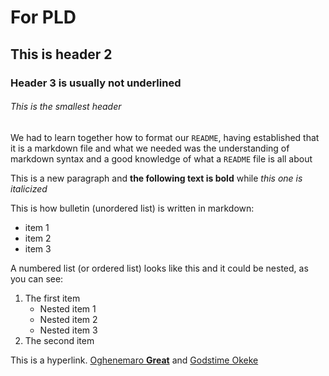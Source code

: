 # For PLD
## This is header 2
### Header 3 is usually not underlined
###### This is the smallest header

We had to learn together how to format our `README`, having established that it is a markdown file and what we needed was the understanding of markdown syntax and a good knowledge of what a `README` file is all about

This is a new paragraph and **the following text is bold** while *this one is italicized*

This is how bulletin (unordered list) is written in markdown:
- item 1
- item 2
- item 3

A numbered list (or ordered list) looks like this and it could be nested, as you can see:
1. The first item
	- Nested item 1
	- Nested item 2
	- Nested item 3
2. The second item

This is a hyperlink. [Oghenemaro **Great**](https://github.com/AkposGreatma) and [Godstime Okeke](https://github.com/godstimeikoba)

